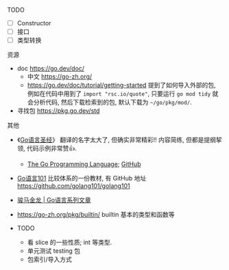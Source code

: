 TODO

- [ ] Constructor
- [ ] 接口
- [ ] 类型转换

资源

- doc <https://go.dev/doc/>
    - 中文 <https://go-zh.org/>
    - <https://go.dev/doc/tutorial/getting-started> 提到了如何导入外部的包, 例如在代码中用到了 `import "rsc.io/quote"`, 只要运行 `go mod tidy` 就会分析代码, 然后下载检索到的包, 默认下载为 `~/go/pkg/mod/`.
- 寻找包 <https://pkg.go.dev/std>

其他

- 《[Go语言圣经](https://yar999.gitbook.io/gopl-zh/)》 翻译的名字太大了, 但确实非常精彩!! 内容简练, 但都是提纲挈领, 代码示例非常赞👍.
    - [The Go Programming Language](http://www.gopl.io/); [GitHub](https://github.com/adonovan/gopl.io/)
- [Go语言101](https://gfw.go101.org/article/101.html) 比较体系的一份教材, 有 GitHub 地址 <https://github.com/golang101/golang101>
- [骏马金龙 | Go语言系列文章](https://www.cnblogs.com/f-ck-need-u/p/9832538.html)

- <https://go-zh.org/pkg/builtin/> builtin 基本的类型和函数等
- TODO
    - 看 slice 的一些性质; int 等类型.
    - 单元测试 testing 包
    - 包索引/导入方式
